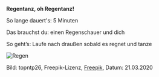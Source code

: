 **Regentanz, oh Regentanz!**

So lange dauert's: 5 Minuten

Das brauchst du: einen Regenschauer und dich 

So geht’s: Laufe nach draußen sobald es regnet und tanze 

![Regen](https://image.freepik.com/fotos-kostenlos/regen-faellt-auf-das-fenster_1339-7317.jpg)

Bild: topntp26, Freepik-Lizenz, [Freepik](https://de.freepik.com/fotos-kostenlos/regen-faellt-auf-das-fenster_1273689.htm#query=regen&position=36), Datum: 21.03.2020


